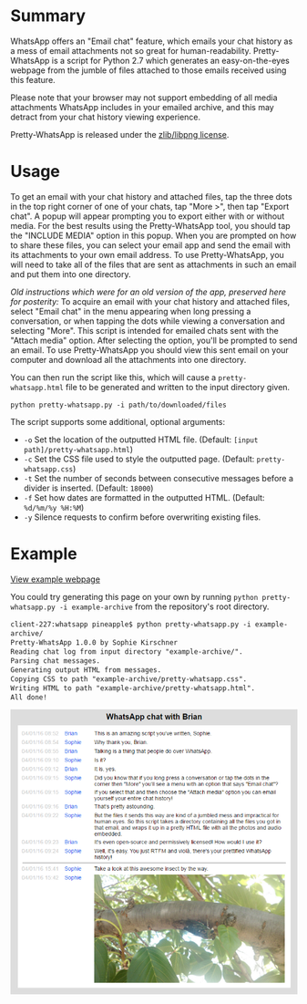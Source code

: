# Summary

WhatsApp offers an "Email chat" feature, which emails your chat history as a mess of email attachments not so great for human-readability. Pretty-WhatsApp is a script for Python 2.7 which generates an easy-on-the-eyes webpage from the jumble of files attached to those emails received using this feature. 

Please note that your browser may not support embedding of all media attachments WhatsApp includes in your emailed archive, and this may detract from your chat history viewing experience.

Pretty-WhatsApp is released under the [zlib/libpng license](license.txt).

# Usage

To get an email with your chat history and attached files, tap the three dots in the top right corner of one of your chats, tap "More >", then tap "Export chat". A popup will appear prompting you to export either with or without media. For the best results using the Pretty-WhatsApp tool, you should tap the "INCLUDE MEDIA" option in this popup. When you are prompted on how to share these files, you can select your email app and send the email with its attachments to your own email address. To use Pretty-WhatsApp, you will need to take all of the files that are sent as attachments in such an email and put them into one directory.

_Old instructions which were for an old version of the app, preserved here for posterity:_ To acquire an email with your chat history and attached files, select "Email chat" in the menu appearing when long pressing a conversation, or when tapping the dots while viewing a conversation and selecting "More". This script is intended for emailed chats sent with the "Attach media" option. After selecting the option, you'll be prompted to send an email. To use Pretty-WhatsApp you should view this sent email on your computer and download all the attachments into one directory.

You can then run the script like this, which will cause a `pretty-whatsapp.html` file to be generated and written to the input directory given.

``` text
python pretty-whatsapp.py -i path/to/downloaded/files
```

The script supports some additional, optional arguments:

* `-o` Set the location of the outputted HTML file. (Default: `[input path]/pretty-whatsapp.html`)
* `-c` Set the CSS file used to style the outputted page. (Default: `pretty-whatsapp.css`)
* `-t` Set the number of seconds between consecutive messages before a divider is inserted. (Default: `18000`)
* `-f` Set how dates are formatted in the outputted HTML. (Default: `%d/%m/%y %H:%M`)
* `-y` Silence requests to confirm before overwriting existing files.

# Example

[View example webpage](example-archive/pretty-whatsapp.html)

You could try generating this page on your own by running `python pretty-whatsapp.py -i example-archive` from the repository's root directory.

``` text
client-227:whatsapp pineapple$ python pretty-whatsapp.py -i example-archive/
Pretty-WhatsApp 1.0.0 by Sophie Kirschner
Reading chat log from input directory "example-archive/".
Parsing chat messages.
Generating output HTML from messages.
Copying CSS to path "example-archive/pretty-whatsapp.css".
Writing HTML to path "example-archive/pretty-whatsapp.html".
All done!
```

![Screenshot of example webpage](example-archive/example-screenshot.png)

